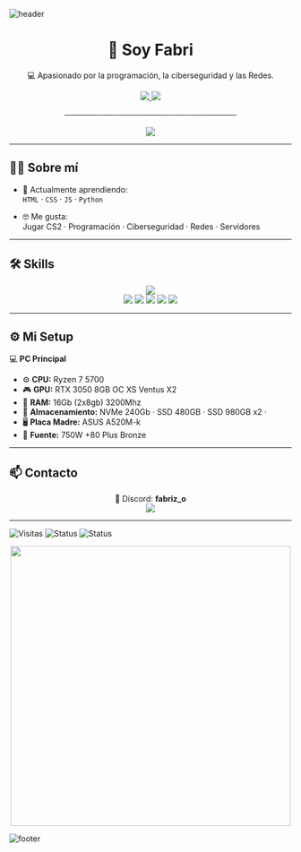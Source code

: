 ![header](https://capsule-render.vercel.app/api?type=waving&color=gradient&height=200&section=header&text=Fabrizio&fontSize=60&animation=fadeIn&fontAlignY=35&desc=Ciberseguridad%20|%20Servidores%20|%20Programación%20descAlignY=55&descAlign=50)

<h1 align="center">👋 Soy Fabri</h1>

<p align="center">
  💻 Apasionado por la programación, la ciberseguridad y las Redes.  
</p>

<p align="center">
  <a href="https://discord.gg/btZK7hzBGT">
    <img src="https://img.shields.io/badge/Discord-fabriz_o-7289da?style=for-the-badge&logo=discord&logoColor=white" />
  </a>
  <a href="https://steamcommunity.com/id/FabriDev/">
    <img src="https://img.shields.io/badge/Steam-Profile-000000?style=for-the-badge&logo=steam&logoColor=white" />
  </a>
</p>

<p align="center">───────────────────────────────</p>

<p align="center">
  <img src="https://readme-typing-svg.herokuapp.com/?font=Fira+Code&size=25&duration=3500&pause=1000&color=00FF99&center=true&vCenter=true&width=700&lines=%F0%9F%8C%90+Redes+%26+Servidores%3B%F0%9F%9B%A1%EF%B8%8F+Ciberseguridad%3B%E2%9A%A1+Programaci%C3%B3n+%C2%B7+Python+%C2%B7+HTML%2C+CSS+y+JS%3B%F0%9F%9A%80+Siempre+aprendiendo" />
</p>

---

## 🧑‍💻 Sobre mí

- 🌱 Actualmente aprendiendo:  
  `HTML` · `CSS` · `JS` · `Python`

- 🤓 Me gusta:  
  Jugar CS2 · Programación · Ciberseguridad · Redes · Servidores

---

## 🛠️ Skills

<p align="center">
  <img src="https://skillicons.dev/icons?i=python,cpp,git,bash,mysql,vscode,linux,windows" /><br>
  <img src="https://img.shields.io/badge/Assembly-6E4C13?style=for-the-badge&logo=assemblyscript&logoColor=white" />
  <img src="https://img.shields.io/badge/IDA-000000?style=for-the-badge&logoColor=white" />
  <img src="https://img.shields.io/badge/x64dbg-1A1A1A?style=for-the-badge&logoColor=white" />
  <img src="https://img.shields.io/badge/Wireshark-1679A7?style=for-the-badge&logo=wireshark&logoColor=white" />
  <img src="https://img.shields.io/badge/Nmap-00457C?style=for-the-badge&logo=nmap&logoColor=white" />
</p>

---

## ⚙️ Mi Setup

💻 **PC Principal**  
- ⚙️ **CPU:** Ryzen 7 5700 
- 🎮 **GPU:** RTX 3050 8GB OC XS Ventus X2
- 🧠 **RAM:** 16Gb (2x8gb) 3200Mhz
- 💾 **Almacenamiento:** NVMe 240Gb · SSD 480GB · SSD 980GB x2 · 
- 🖥️ **Placa Madre:** ASUS A520M-k
- 🔌 **Fuente:** 750W +80 Plus Bronze  

---

## 📫 Contacto

<p align="center">
  💬 Discord: <strong>fabriz_o</strong><br>
  <a href="https://steamcommunity.com/id/FabriDev/">
    <img src="https://img.shields.io/badge/Steam-000000?style=for-the-badge&logo=steam&logoColor=white" />
  </a>
</p>

---


![Visitas](https://komarev.com/ghpvc/?username=lisandro-bat&label=Profile%20Views&color=00ff99&style=flat)
![Status](https://img.shields.io/badge/Always%20Coding-%E2%9C%94-green?style=for-the-badge)
![Status](https://img.shields.io/badge/Hacker%20Mood-%F0%9F%92%80-blueviolet?style=for-the-badge)

<p align="center">
  <img src="https://media.giphy.com/media/xT9IgzoKnwFNmISR8I/giphy.gif" width="500">
</p>

![footer](https://capsule-render.vercel.app/api?type=waving&color=gradient&height=120&section=footer)
